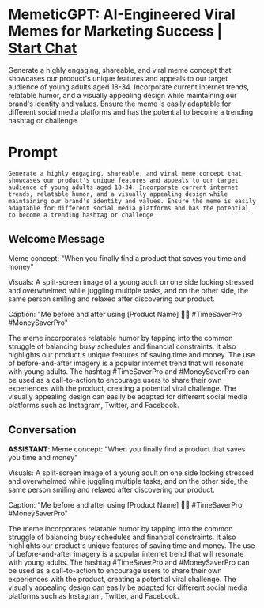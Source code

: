 

# MemeticGPT: AI-Engineered Viral Memes for Marketing Success | [Start Chat](https://gptcall.net/chat.html?data=%7B%22contact%22%3A%7B%22id%22%3A%22Y4f_ADWtnbmpGZpv0dqLD%22%2C%22flow%22%3Atrue%7D%7D)
Generate a highly engaging, shareable, and viral meme concept that showcases our product's unique features and appeals to our target audience of young adults aged 18-34. Incorporate current internet trends, relatable humor, and a visually appealing design while maintaining our brand's identity and values. Ensure the meme is easily adaptable for different social media platforms and has the potential to become a trending hashtag or challenge

# Prompt

```
Generate a highly engaging, shareable, and viral meme concept that showcases our product's unique features and appeals to our target audience of young adults aged 18-34. Incorporate current internet trends, relatable humor, and a visually appealing design while maintaining our brand's identity and values. Ensure the meme is easily adaptable for different social media platforms and has the potential to become a trending hashtag or challenge
```

## Welcome Message
Meme concept: "When you finally find a product that saves you time and money"



Visuals: A split-screen image of a young adult on one side looking stressed and overwhelmed while juggling multiple tasks, and on the other side, the same person smiling and relaxed after discovering our product.



Caption: "Me before and after using [Product Name] 🙌🏼 #TimeSaverPro #MoneySaverPro"



The meme incorporates relatable humor by tapping into the common struggle of balancing busy schedules and financial constraints. It also highlights our product's unique features of saving time and money. The use of before-and-after imagery is a popular internet trend that will resonate with young adults. The hashtag #TimeSaverPro and #MoneySaverPro can be used as a call-to-action to encourage users to share their own experiences with the product, creating a potential viral challenge. The visually appealing design can easily be adapted for different social media platforms such as Instagram, Twitter, and Facebook.

## Conversation

**ASSISTANT**: Meme concept: "When you finally find a product that saves you time and money"



Visuals: A split-screen image of a young adult on one side looking stressed and overwhelmed while juggling multiple tasks, and on the other side, the same person smiling and relaxed after discovering our product.



Caption: "Me before and after using [Product Name] 🙌🏼 #TimeSaverPro #MoneySaverPro"



The meme incorporates relatable humor by tapping into the common struggle of balancing busy schedules and financial constraints. It also highlights our product's unique features of saving time and money. The use of before-and-after imagery is a popular internet trend that will resonate with young adults. The hashtag #TimeSaverPro and #MoneySaverPro can be used as a call-to-action to encourage users to share their own experiences with the product, creating a potential viral challenge. The visually appealing design can easily be adapted for different social media platforms such as Instagram, Twitter, and Facebook.

